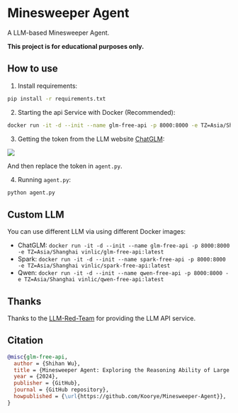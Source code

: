 # Minesweeper Agent

A LLM-based Minesweeper Agent.

**This project is for educational purposes only.**

## How to use

1. Install requirements:

```bash
pip install -r requirements.txt
```

2. Starting the api Service with Docker (Recommended):

```bash
docker run -it -d --init --name glm-free-api -p 8000:8000 -e TZ=Asia/Shanghai vinlic/glm-free-api:latest
```

3. Getting the token from the LLM website [ChatGLM](https://chatglm.cn/):

![](https://github.com/LLM-Red-Team/glm-free-api/raw/master/doc/example-0.png)

And then replace the token in `agent.py`.

4. Running `agent.py`:

```bash
python agent.py
```

## Custom LLM

You can use different LLM via using different Docker images:

- ChatGLM: `docker run -it -d --init --name glm-free-api -p 8000:8000 -e TZ=Asia/Shanghai vinlic/glm-free-api:latest`
- Spark: `docker run -it -d --init --name spark-free-api -p 8000:8000 -e TZ=Asia/Shanghai vinlic/spark-free-api:latest`
- Qwen: `docker run -it -d --init --name qwen-free-api -p 8000:8000 -e TZ=Asia/Shanghai vinlic/qwen-free-api:latest`

## Thanks

Thanks to the [LLM-Red-Team](https://github.com/LLM-Red-Team) for providing the LLM API service.

## Citation

```bibtex
@misc{glm-free-api,
  author = {Shihan Wu},
  title = {Minesweeper Agent: Exploring the Reasoning Ability of Large Language Models},
  year = {2024},
  publisher = {GitHub},
  journal = {GitHub repository},
  howpublished = {\url{https://github.com/Koorye/Minesweeper-Agent}},
}
